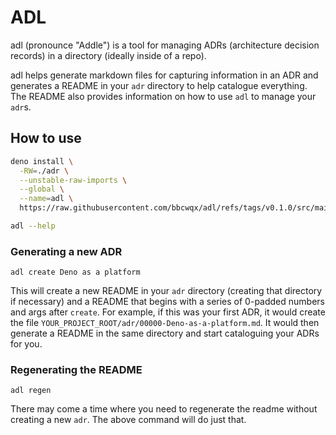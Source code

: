 # ADL

adl (pronounce "Addle") is a tool for managing ADRs (architecture decision
records) in a directory (ideally inside of a repo).

adl helps generate markdown files for capturing information in an ADR and
generates a README in your `adr` directory to help catalogue everything. The
README also provides information on how to use `adl` to manage your `adr`s.

## How to use

```bash
deno install \
  -RW=./adr \
  --unstable-raw-imports \
  --global \
  --name=adl \
  https://raw.githubusercontent.com/bbcwqx/adl/refs/tags/v0.1.0/src/main.ts

adl --help
```

### Generating a new ADR

`adl create Deno as a platform`

This will create a new README in your `adr` directory (creating that directory
if necessary) and a README that begins with a series of 0-padded numbers and
args after `create`. For example, if this was your first ADR, it would create
the file `YOUR_PROJECT_ROOT/adr/00000-Deno-as-a-platform.md`. It would then
generate a README in the same directory and start cataloguing your ADRs for you.

### Regenerating the README

`adl regen`

There may come a time where you need to regenerate the readme without creating a
new `adr`. The above command will do just that.
